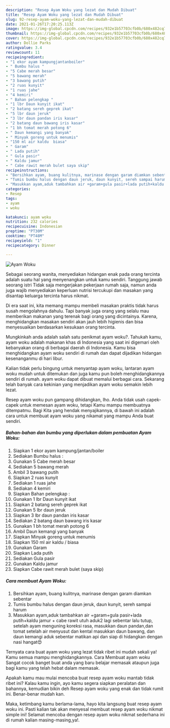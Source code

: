 ```yaml
---
description: "Resep Ayam Woku yang lezat dan Mudah Dibuat"
title: "Resep Ayam Woku yang lezat dan Mudah Dibuat"
slug: 92-resep-ayam-woku-yang-lezat-dan-mudah-dibuat
date: 2021-01-26T17:20:25.113Z
image: https://img-global.cpcdn.com/recipes/932e1b57703cfb0b/680x482cq70/ayam-woku-foto-resep-utama.jpg
thumbnail: https://img-global.cpcdn.com/recipes/932e1b57703cfb0b/680x482cq70/ayam-woku-foto-resep-utama.jpg
cover: https://img-global.cpcdn.com/recipes/932e1b57703cfb0b/680x482cq70/ayam-woku-foto-resep-utama.jpg
author: Dollie Parks
ratingvalue: 3.4
reviewcount: 11
recipeingredient:
- "1 ekor ayam kampungjantanboiler"
- " Bumbu halus "
- "5 Cabe merah besar"
- "5 bawang merah"
- "3 bawang putih"
- "2 ruas kunyit"
- "1 ruas jahe"
- "4 kemiri"
- " Bahan pelengkap "
- "1 lbr Daun kunyit ikat"
- "2 batang sereh geprek ikat"
- "5 lbr daun jeruk"
- "3 lbr daun pandan iris kasar"
- "2 batang daun bawang iris kasar"
- "1 bh tomat merah potong 6"
- " Daun kemangi yang banyak"
- " Minyak goreng untuk menumis"
- "150 ml air kaldu  biasa"
- " Garam"
- " Lada putih"
- " Gula pasir"
- " Kaldu jamur"
- " Cabe rawit merah bulet saya skip"
recipeinstructions:
- "Bersihkan ayam, buang kulitnya, marinase dengan garam diamkan sebentar"
- "Tumis bumbu halus dengan daun jeruk, daun kunyit, sereh sampai harum"
- "Masukkan ayam,aduk tambahkan air +garam+gula pasir+lada putih+kaldu jamur + cabe rawit utuh aduk2 lagi sebentar lalu tutup, setelah ayam menguning koreksi rasa, masukkan daun pandan,dan tomat setelah air menyusut dan kental masukkan daun bawang, dan daun kemangi aduk sebentar matikan api dan siap di hidangkan dengan nasi hangat😍"
categories:
- Resep
tags:
- ayam
- woku

katakunci: ayam woku 
nutrition: 232 calories
recipecuisine: Indonesian
preptime: "PT30M"
cooktime: "PT48M"
recipeyield: "1"
recipecategory: Dinner

---
```



![Ayam Woku](https://img-global.cpcdn.com/recipes/932e1b57703cfb0b/680x482cq70/ayam-woku-foto-resep-utama.jpg)

Sebagai seorang wanita, menyediakan hidangan enak pada orang tercinta adalah suatu hal yang menyenangkan untuk kamu sendiri. Tanggung jawab seorang istri Tidak saja mengerjakan pekerjaan rumah saja, namun anda juga wajib menyediakan keperluan nutrisi tercukupi dan masakan yang disantap keluarga tercinta harus nikmat.

Di era  saat ini, kita memang mampu membeli masakan praktis tidak harus susah mengolahnya dahulu. Tapi banyak juga orang yang selalu mau memberikan makanan yang terenak bagi orang yang dicintainya. Karena, menghidangkan masakan sendiri akan jauh lebih higienis dan bisa menyesuaikan berdasarkan kesukaan orang tercinta. 



Mungkinkah anda adalah salah satu penikmat ayam woku?. Tahukah kamu, ayam woku adalah makanan khas di Indonesia yang saat ini digemari oleh kebanyakan orang di berbagai daerah di Indonesia. Kamu bisa menghidangkan ayam woku sendiri di rumah dan dapat dijadikan hidangan kesenanganmu di hari libur.

Kalian tidak perlu bingung untuk menyantap ayam woku, lantaran ayam woku mudah untuk ditemukan dan juga kamu pun boleh menghidangkannya sendiri di rumah. ayam woku dapat dibuat memalui berbagai cara. Sekarang telah banyak cara kekinian yang menjadikan ayam woku semakin lebih lezat.

Resep ayam woku pun gampang dihidangkan, lho. Anda tidak usah capek-capek untuk memesan ayam woku, tetapi Kamu mampu membuatnya ditempatmu. Bagi Kita yang hendak menyajikannya, di bawah ini adalah cara untuk membuat ayam woku yang nikamat yang mampu Anda buat sendiri.

<!--inarticleads1-->

##### Bahan-bahan dan bumbu yang diperlukan dalam pembuatan Ayam Woku:

1. Siapkan 1 ekor ayam kampung/jantan/boiler
1. Sediakan  Bumbu halus :
1. Gunakan 5 Cabe merah besar
1. Sediakan 5 bawang merah
1. Ambil 3 bawang putih
1. Siapkan 2 ruas kunyit
1. Sediakan 1 ruas jahe
1. Sediakan 4 kemiri
1. Siapkan  Bahan pelengkap :
1. Gunakan 1 lbr Daun kunyit ikat
1. Siapkan 2 batang sereh geprek ikat
1. Gunakan 5 lbr daun jeruk
1. Siapkan 3 lbr daun pandan iris kasar
1. Sediakan 2 batang daun bawang iris kasar
1. Gunakan 1 bh tomat merah potong 6
1. Ambil  Daun kemangi yang banyak
1. Siapkan  Minyak goreng untuk menumis
1. Siapkan 150 ml air kaldu / biasa
1. Gunakan  Garam
1. Siapkan  Lada putih
1. Sediakan  Gula pasir
1. Gunakan  Kaldu jamur
1. Siapkan  Cabe rawit merah bulet (saya skip)




<!--inarticleads2-->

##### Cara membuat Ayam Woku:

1. Bersihkan ayam, buang kulitnya, marinase dengan garam diamkan sebentar
1. Tumis bumbu halus dengan daun jeruk, daun kunyit, sereh sampai harum
1. Masukkan ayam,aduk tambahkan air +garam+gula pasir+lada putih+kaldu jamur + cabe rawit utuh aduk2 lagi sebentar lalu tutup, setelah ayam menguning koreksi rasa, masukkan daun pandan,dan tomat setelah air menyusut dan kental masukkan daun bawang, dan daun kemangi aduk sebentar matikan api dan siap di hidangkan dengan nasi hangat😍




Ternyata cara buat ayam woku yang lezat tidak ribet ini mudah sekali ya! Kamu semua mampu menghidangkannya. Cara Membuat ayam woku Sangat cocok banget buat anda yang baru belajar memasak ataupun juga bagi kamu yang telah hebat dalam memasak.

Apakah kamu mau mulai mencoba buat resep ayam woku mantab tidak ribet ini? Kalau kamu ingin, ayo kamu segera siapkan peralatan dan bahannya, kemudian bikin deh Resep ayam woku yang enak dan tidak rumit ini. Benar-benar mudah kan. 

Maka, ketimbang kamu berlama-lama, hayo kita langsung buat resep ayam woku ini. Pasti kalian tak akan menyesal membuat resep ayam woku nikmat simple ini! Selamat mencoba dengan resep ayam woku nikmat sederhana ini di rumah kalian masing-masing,ya!.

